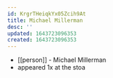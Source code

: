 ```yaml
---
id: KrgrTHeiqkYx05Zcih9At
title: Michael Millerman
desc: ''
updated: 1643723096353
created: 1643723096353
---
```



- [[person]] - Michael Millerman
- appeared 1x at the stoa
